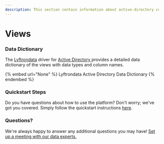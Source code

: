 ```yaml
---
description: This section contain information about active-directory connector views information
---
```


# Views

### Data Dictionary

The [Lyftrondata](https://www.lyftrondata.com/) driver for [Active Directory](None/)[ ](https://www.lyftrondata.com/integration/active-directory/)provides a detailed data dictionary of the views with data types and column names.

{% embed url="None" %}
Lyftrondata Active Directory Data Dictionary
{% endembed %}

### Quickstart Steps

Do you have questions about how to use the platform? Don't worry; we've got you covered. Simply follow the quickstart instructions [here](../README.md).

### Questions? <a href="#questions" id="questions"></a>

We're always happy to answer any additional questions you may have! [Set up a meeting with our data experts.](https://www.lyftrondata.com/book-a-meeting/)


